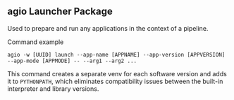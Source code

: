 ## agio Launcher Package

Used to prepare and run any applications in the context of a pipeline.

Command example

`agio -w [UUID] launch --app-name [APPNAME] --app-version [APPVERSION] --app-mode [APPMODE] -- --arg1 --arg2 ...`

This command creates a separate venv for each software version and adds it to `PYTHONPATH`,
which eliminates compatibility issues between the built-in interpreter and library versions.
